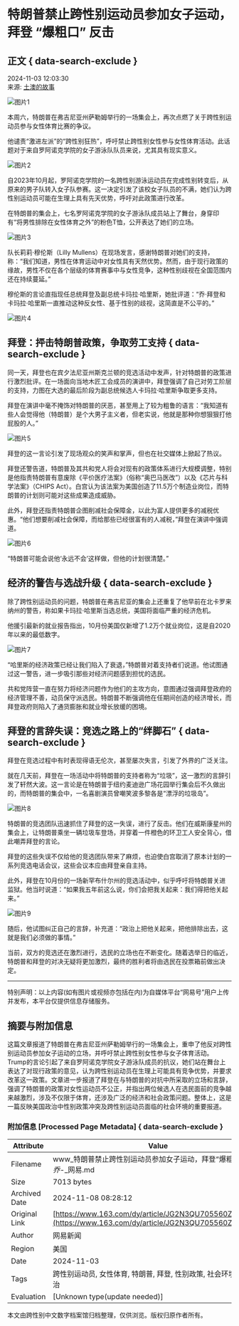# 特朗普禁止跨性别运动员参加女子运动，拜登 “爆粗口” 反击

## 正文 { data-search-exclude }


2024-11-03 12:03:30  
来源: [土澳的故事](https://www.163.com/dy/media/T1669377407945.html)  

![图片1](https://static.ws.126.net/163/f2e/dy_media/dy_media/static/images/ipLocation.f6d00eb.svg)

本周六，特朗普在弗吉尼亚州萨勒姆举行的一场集会上，再次点燃了关于跨性别运动员参与女性体育比赛的争议。

他谴责“激进左派”的“跨性别狂热”，呼吁禁止跨性别女性参与女性体育活动。此话题对于来自罗阿诺克学院的女子游泳队队员来说，尤其具有现实意义。

![图片2](https://nimg.ws.126.net/?url=http%3A%2F%2Fdingyue.ws.126.net%2F2024%2F1103%2F716bc63ej00smcwkt002cd000rs00iim.jpg&thumbnail=660x2147483647&quality=80&type=jpg)

自2023年10月起，罗阿诺克学院的一名跨性别游泳运动员在完成性别转变后，从原来的男子队转入女子队参赛。这一决定引发了该校女子队员的不满，她们认为跨性别运动员可能在生理上具有先天优势，呼吁对此政策进行改革。

在特朗普的集会上，七名罗阿诺克学院的女子游泳队成员站上了舞台，身穿印有“将男性排除在女性体育之外”的粉色T恤，公开表达了她们的立场。

![图片3](https://nimg.ws.126.net/?url=http%3A%2F%2Fdingyue.ws.126.net%2F2024%2F1103%2F8732b3b0j00smcwkt002nd000rs00iim.jpg&thumbnail=660x2147483647&quality=80&type=jpg)

队长莉莉·穆伦斯（Lilly Mullens）在现场发言，感谢特朗普对她们的支持，称：“我们知道，男性在体育运动中对女性具有天然优势。然而，由于现行政策的缘故，男性不仅在各个层级的体育赛事中与女性竞争，这种性别歧视在全国范围内还在持续蔓延。”

穆伦斯的言论直指现任总统拜登及副总统卡玛拉·哈里斯，她批评道：“乔·拜登和卡玛拉·哈里斯一直推动这种反女性、基于性别的歧视，这简直是不公平的。”

![图片4](https://nimg.ws.126.net/?url=http%3A%2F%2Fdingyue.ws.126.net%2F2024%2F1103%2F6828b2d6j00smcwkt002jd000rs00iim.jpg&thumbnail=660x2147483647&quality=80&type=jpg)

## 拜登：抨击特朗普政策，争取劳工支持 { data-search-exclude }

同一天，拜登也在宾夕法尼亚州斯克兰顿的竞选活动中发声，针对特朗普的政策进行激烈批评。在一场面向当地木匠工会成员的演讲中，拜登强调了自己对劳工阶层的支持，力图在大选的最后阶段为副总统候选人卡玛拉·哈里斯争取更多支持。

拜登在演讲中毫不掩饰对特朗普的厌恶，甚至用上了较为粗鲁的语言：“我知道有些人会觉得他（特朗普）是个大男子主义者，但老实说，他就是那种你想狠狠打他屁股的人。”

![图片5](https://nimg.ws.126.net/?url=http%3A%2F%2Fdingyue.ws.126.net%2F2024%2F1103%2F61bad86bj00smcwkt001wd000rs00fmm.jpg&thumbnail=660x2147483647&quality=80&type=jpg)

拜登的这一言论引发了现场观众的笑声和掌声，但也在社交媒体上掀起了热议。

拜登还警告道，特朗普及其共和党人将会对现有的政策体系进行大规模调整，特别是他指责特朗普有意废除《平价医疗法案》（俗称“奥巴马医改”）以及《芯片与科学法案》（CHIPS Act）。白宫认为该法案为美国创造了11.5万个制造业岗位，而特朗普的计划则可能对这些成果造成威胁。

此外，拜登还指责特朗普企图削减社会保障金，以此为富人提供更多的减税优惠。“他们想要削减社会保障，而给那些已经很富有的人减税，”拜登在演讲中强调道。

![图片6](https://nimg.ws.126.net/?url=http%3A%2F%2Fdingyue.ws.126.net%2F2024%2F1103%2F3ed4c5e3j00smcwkt001id000rs00iim.jpg&thumbnail=660x2147483647&quality=80&type=jpg)

“特朗普可能会说他‘永远不会’这样做，但他的计划很清楚。”

## 经济的警告与选战升级 { data-search-exclude }

除了跨性别运动员的问题，特朗普在弗吉尼亚的集会上还重复了他早前在北卡罗来纳州的警告，称如果卡玛拉·哈里斯当选总统，美国将面临严重的经济危机。

他援引最新的就业报告指出，10月份美国仅新增了1.2万个就业岗位，这是自2020年以来的最低数字。

![图片7](https://nimg.ws.126.net/?url=http%3A%2F%2Fdingyue.ws.126.net%2F2024%2F1103%2F1132b6b9j00smcwkt0016d000ko00dsm.jpg&thumbnail=660x2147483647&quality=80&type=jpg)

“哈里斯的经济政策已经让我们陷入了衰退，”特朗普对着支持者们说道。他试图通过这一警告，进一步吸引那些对经济问题感到担忧的选民。

共和党阵营一直在努力将经济问题作为他们的主攻方向，意图通过强调拜登政府的经济管理不善，动员保守派选民。特朗普不断强调他在任期间创造的经济增长，而拜登政府则陷入了通货膨胀和就业增长放缓的困境。

## 拜登的言辞失误：竞选之路上的“绊脚石” { data-search-exclude }

拜登在竞选过程中有时表现得语无伦次，甚至屡次失言，引发了外界的广泛关注。

就在几天前，拜登在一场活动中将特朗普的支持者称为“垃圾”，这一激烈的言辞引发了轩然大波。这一言论是在特朗普于纽约麦迪逊广场花园举行集会后不久做出的，而特朗普的集会中，一名喜剧演员曾嘲笑波多黎各是“漂浮的垃圾岛”。

![图片8](https://nimg.ws.126.net/?url=http%3A%2F%2Fdingyue.ws.126.net%2F2024%2F1103%2Fa4ec8007j00smcwkt001td000yo00jim.jpg&thumbnail=660x2147483647&quality=80&type=jpg)

特朗普的竞选团队迅速抓住了拜登的这一失误，进行了反击。他们在威斯康星州的集会上，让特朗普乘坐一辆垃圾车登场，并穿着一件橙色的环卫工人安全背心，借此嘲弄拜登的言论。

拜登的这些失误不仅给他的竞选团队带来了麻烦，也迫使白宫取消了原本计划的一系列竞选电话会议，这些会议本应由拜登亲自主持。

此外，拜登在10月份的一场新罕布什尔州的竞选活动中，似乎呼吁将特朗普关进监狱。他当时说道：“如果我五年前这么说，你们会把我关起来：我们得把他关起来。”

![图片9](https://nimg.ws.126.net/?url=http%3A%2F%2Fdingyue.ws.126.net%2F2024%2F1103%2Fd2a14f7aj00smcwkt003qd000zk00nqm.jpg&thumbnail=660x2147483647&quality=80&type=jpg)

随后，他试图纠正自己的言辞，补充道：“政治上把他关起来，把他排除出去，这就是我们必须做的事情。”

当前，双方的竞选还在激烈进行，选民的立场也在不断变化。随着选举日的临近，特朗普和拜登的对决无疑将更加激烈，最终的胜利者将由选民在投票箱前做出决定。

---

特别声明：以上内容(如有图片或视频亦包括在内)为自媒体平台“网易号”用户上传并发布，本平台仅提供信息存储服务。

## 摘要与附加信息

<!-- tcd_abstract -->
这篇文章报道了特朗普在弗吉尼亚州萨勒姆举行的一场集会上，重申了他反对跨性别运动员参加女子运动的立场，并呼吁禁止跨性别女性参与女子体育活动。Trump的言论引起了来自罗阿诺克学院女子游泳队成员的抗议，她们站在舞台上表达了对现行政策的意见，认为跨性别运动员在生理上可能具有竞争优势，并要求改革这一政策。文章进一步报道了拜登在与特朗普的对抗中所采取的立场和言辞，强调了特朗普的政策对女性运动员不公正，并指出两位候选人在选民面前的竞争越来越激烈，涉及不仅限于体育，还涉及广泛的经济和社会政策问题。整体上，这是一篇反映美国政治中性别政策冲突及跨性别运动员面临的社会环境的重要报道。
<!-- tcd_abstract_end -->

### 附加信息 [Processed Page Metadata] { data-search-exclude }

| Attribute       | Value                                  |
|-----------------|----------------------------------------|
| Filename        | www_特朗普禁止跨性别运动员参加女子运动，拜登“爆粗口”_反击乔_-_网易.md                             |
| Size            | 7013 bytes                           |
| Archived Date   | 2024-11-08 08:28:12                             |
| Original Link   | [https://www.163.com/dy/article/JG2N3QU705560ZCW.html](https://www.163.com/dy/article/JG2N3QU705560ZCW.html)                       |
| Author          | 网易新闻                               |
| Region          | 美国                               |
| Date            | 2024-11-03                                 |
| Tags            | 跨性别运动员, 女性体育, 特朗普, 拜登, 性别政策, 社会环境, 美国政治                                 |
| Evaluation            | [Unknown type(update needed)]                                 |
<!-- tcd_table_end -->

本文由跨性别中文数字档案馆归档整理，仅供浏览。版权归原作者所有。
